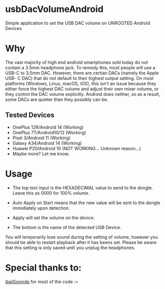 # usbDacVolumeAndroid

Simple application to set the USB DAC volume on UNROOTED Android Devices

# Why
The vast majority of high end android smartphones sold today do not contain a 3.5mm headphone jack. To remedy this, most people will use a USB-C to 3.5mm DAC. However, there are certian DACs (namely the Apple USB- C DAC) that do not default to their highest output setting. On most platforms (Windows, Linux, macOS, iOS), this isn't an issue because they either force the highest DAC volume and adjust their own mixer volume, or they control the DAC volume explicitly. Android does neither, so as a result, some DACs are quieter than they possibly can be.

## Tested Devices
 - OnePlus 12R/Android 14 (Working)
 - OnePlus 7T/Android10/12 (Working)
 - Pixel 3/Android 11 (Working)
 - Galaxy A34/Android 14 (Working)
 - Huawei P20/Android 10 (NOT WORKING... Unknown reason...)
 - Maybe more? Let me know.

# Usage

- The top text input is the HEXADECIMAL value to send to the dongle. Leave this as 0000 for 100% volume.

- Auto Apply on Start means that the new value will be sent to the dongle immidiately upon detection.

- Apply will set the volume on the device.

- The bottom is the name of the detected USB Device.

You will temporarily lose sound during the setting of volume, however you should be able to restart playback after it has beens set. Please be aware that this setting is only saved until you unplug the headphones.


# Special thanks to:
[ibaiGorordo](https://github.com/ibaiGorordo/libusbAndroidTest) for most of the code :>
